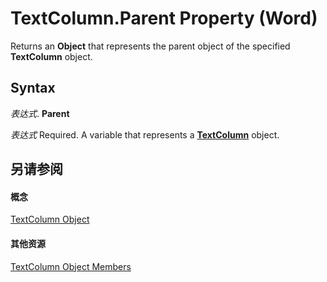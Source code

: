 
# TextColumn.Parent Property (Word)

Returns an  **Object** that represents the parent object of the specified **TextColumn** object.


## Syntax

 _表达式_. **Parent**

 _表达式_ Required. A variable that represents a **[TextColumn](660614a8-ad5b-dae4-887e-0f75e1172c10.md)** object.


## 另请参阅


#### 概念


[TextColumn Object](660614a8-ad5b-dae4-887e-0f75e1172c10.md)
#### 其他资源


[TextColumn Object Members](http://msdn.microsoft.com/library/70dcaaab-c8cd-2e97-e572-485f7189b071%28Office.15%29.aspx)